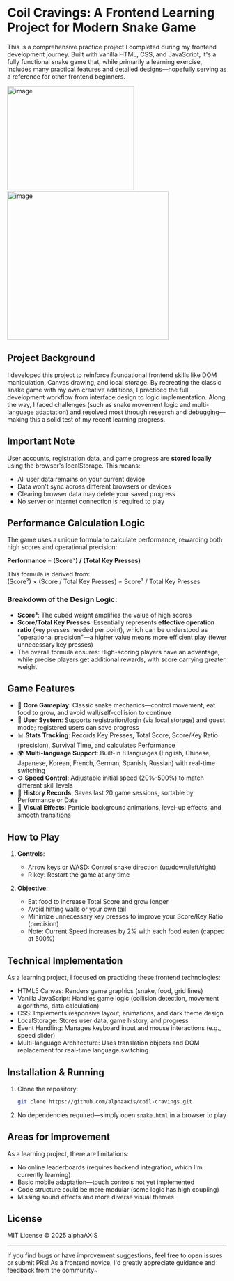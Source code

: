 # Coil Cravings: A Frontend Learning Project for Modern Snake Game

This is a comprehensive practice project I completed during my frontend development journey. Built with vanilla HTML, CSS, and JavaScript, it's a fully functional snake game that, while primarily a learning exercise, includes many practical features and detailed designs—hopefully serving as a reference for other frontend beginners.

<img width="291" height="238" alt="image" src="https://github.com/user-attachments/assets/ba8e4cd4-66a8-48dc-9dd5-5e2bb3392437" />
&nbsp;&nbsp;&nbsp;
<img width="370" height="341" alt="image" src="https://github.com/user-attachments/assets/14f0a2e4-79d4-4936-a2b6-3c99954140b8" />

## Project Background

I developed this project to reinforce foundational frontend skills like DOM manipulation, Canvas drawing, and local storage. By recreating the classic snake game with my own creative additions, I practiced the full development workflow from interface design to logic implementation. Along the way, I faced challenges (such as snake movement logic and multi-language adaptation) and resolved most through research and debugging—making this a solid test of my recent learning progress.

## Important Note

User accounts, registration data, and game progress are **stored locally** using the browser's localStorage. This means:
- All user data remains on your current device
- Data won't sync across different browsers or devices
- Clearing browser data may delete your saved progress
- No server or internet connection is required to play

## Performance Calculation Logic

The game uses a unique formula to calculate performance, rewarding both high scores and operational precision:

**Performance = (Score³) / (Total Key Presses)**

This formula is derived from:  
(Score²) × (Score / Total Key Presses) = Score³ / Total Key Presses  

### Breakdown of the Design Logic:
- **Score³**: The cubed weight amplifies the value of high scores
- **Score/Total Key Presses**: Essentially represents **effective operation ratio** (key presses needed per point), which can be understood as "operational precision"—a higher value means more efficient play (fewer unnecessary key presses)
- The overall formula ensures: High-scoring players have an advantage, while precise players get additional rewards, with score carrying greater weight

## Game Features

- 🐍 **Core Gameplay**: Classic snake mechanics—control movement, eat food to grow, and avoid wall/self-collision to continue
- 👤 **User System**: Supports registration/login (via local storage) and guest mode; registered users can save progress
- 📊 **Stats Tracking**: Records Key Presses, Total Score, Score/Key Ratio (precision), Survival Time, and calculates Performance
- 🌍 **Multi-language Support**: Built-in 8 languages (English, Chinese, Japanese, Korean, French, German, Spanish, Russian) with real-time switching
- ⚙️ **Speed Control**: Adjustable initial speed (20%-500%) to match different skill levels
- 📜 **History Records**: Saves last 20 game sessions, sortable by Performance or Date
- 🎨 **Visual Effects**: Particle background animations, level-up effects, and smooth transitions

## How to Play

1. **Controls**:
   - Arrow keys or WASD: Control snake direction (up/down/left/right)
   - R key: Restart the game at any time

2. **Objective**:
   - Eat food to increase Total Score and grow longer
   - Avoid hitting walls or your own tail
   - Minimize unnecessary key presses to improve your Score/Key Ratio (precision)
   - Note: Current Speed increases by 2% with each food eaten (capped at 500%)

## Technical Implementation

As a learning project, I focused on practicing these frontend technologies:

- HTML5 Canvas: Renders game graphics (snake, food, grid lines)
- Vanilla JavaScript: Handles game logic (collision detection, movement algorithms, data calculation)
- CSS: Implements responsive layout, animations, and dark theme design
- LocalStorage: Stores user data, game history, and progress
- Event Handling: Manages keyboard input and mouse interactions (e.g., speed slider)
- Multi-language Architecture: Uses translation objects and DOM replacement for real-time language switching

## Installation & Running

1. Clone the repository:
   ```bash
   git clone https://github.com/alphaaxis/coil-cravings.git
   ```
2. No dependencies required—simply open `snake.html` in a browser to play

## Areas for Improvement

As a learning project, there are limitations:

- No online leaderboards (requires backend integration, which I'm currently learning)
- Basic mobile adaptation—touch controls not yet implemented
- Code structure could be more modular (some logic has high coupling)
- Missing sound effects and more diverse visual themes

## License

MIT License © 2025 alphaAXIS

---

If you find bugs or have improvement suggestions, feel free to open issues or submit PRs! As a frontend novice, I'd greatly appreciate guidance and feedback from the community~
